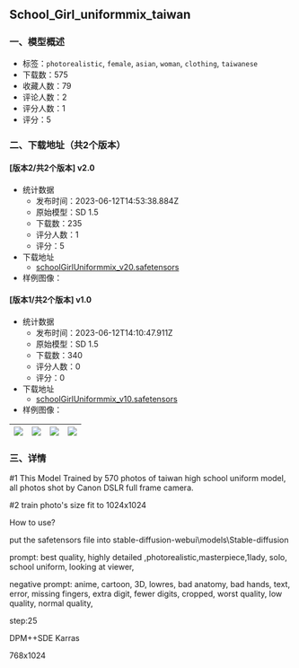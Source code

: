 ## School_Girl_uniformmix_taiwan
### 一、模型概述

- 标签：`photorealistic`, `female`, `asian`, `woman`, `clothing`, `taiwanese`
- 下载数：575
- 收藏人数：79
- 评论人数：2
- 评分人数：1
- 评分：5

### 二、下载地址（共2个版本）

#### [版本2/共2个版本] v2.0

- 统计数据
  - 发布时间：2023-06-12T14:53:38.884Z
  - 原始模型：SD 1.5
  - 下载数：235
  - 评分人数：1
  - 评分：5
- 下载地址
  - [schoolGirlUniformmix_v20.safetensors](https://civitai.com/api/download/models/94576)
- 样例图像：
#### [版本1/共2个版本] v1.0

- 统计数据
  - 发布时间：2023-06-12T14:10:47.911Z
  - 原始模型：SD 1.5
  - 下载数：340
  - 评分人数：0
  - 评分：0
- 下载地址
  - [schoolGirlUniformmix_v10.safetensors](https://civitai.com/api/download/models/60318)
- 样例图像：

| <img src="https://image.civitai.com/xG1nkqKTMzGDvpLrqFT7WA/06198534-8ff1-42bf-b4ec-b8e8bc674f06/width=450/668808.jpeg" /> | <img src="https://image.civitai.com/xG1nkqKTMzGDvpLrqFT7WA/826b73bd-e9cf-4328-8a39-10ba81b6b018/width=450/668807.jpeg" /> | <img src="https://image.civitai.com/xG1nkqKTMzGDvpLrqFT7WA/e699f5e1-7a54-43bf-5896-95e506068e00/width=450/662334.jpeg" /> | <img src="https://image.civitai.com/xG1nkqKTMzGDvpLrqFT7WA/6844dc9f-e6ff-4d56-da7c-037527a0c700/width=450/662336.jpeg" /> |
| ---- | ---- | ---- | ---- |


### 三、详情
<p>#1 This Model Trained by 570 photos of taiwan high school uniform model, all photos shot by Canon DSLR full frame camera.</p><p>#2 train photo's size fit to 1024x1024</p><p></p><p>How to use?</p><p>put the safetensors file into stable-diffusion-webui\models\Stable-diffusion</p><p></p><p>prompt: best quality, highly detailed ,photorealistic,masterpiece,1lady, solo, school uniform, looking at viewer,</p><p>negative prompt: anime, cartoon, 3D, lowres, bad anatomy, bad hands, text, error, missing fingers, extra digit, fewer digits, cropped, worst quality, low quality, normal quality,</p><p></p><p>step:25</p><p></p><p>DPM++SDE Karras</p><p>768x1024 </p>